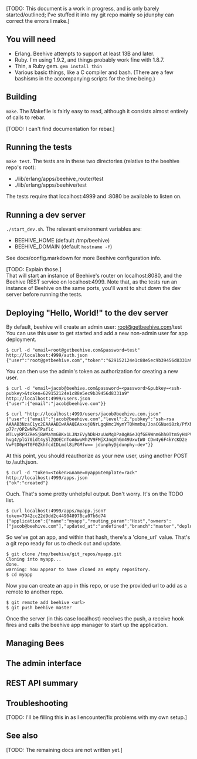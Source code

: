 [TODO:  This document is a work in progress, and is only barely
started/outlined; I've stuffed it into my git repo mainly so jdunphy can
correct the errors I make.]

## You will need

* Erlang.  Beehive attempts to support at least 13B and later.
* Ruby.  I'm using 1.9.2, and things probably work fine with 1.8.7.
* Thin, a Ruby gem.  `gem install thin`
* Various basic things, like a C compiler and bash.  (There are a few
bashisms in the accompanying scripts for the time being.)

## Building

`make`.  The Makefile is fairly easy to read, although it consists
almost entirely of calls to rebar.

[TODO:  I can't find documentation for rebar.]

## Running the tests

`make test`.  The tests are in these two directories (relative to the
beehive repo's root):

* ./lib/erlang/apps/beehive_router/test
* ./lib/erlang/apps/beehive/test

The tests require that localhost:4999 and :8080 be available to listen on.

## Running a dev server

`./start_dev.sh`.  The relevant environment variables are:

 * BEEHIVE_HOME (default /tmp/beehive)
 * BEEHIVE_DOMAIN (default `hostname -f`)

See docs/config.markdown for more Beehive configuration info.

[TODO: Explain those.]  
That will start an instance of Beehive's
router on localhost:8080, and the Beehive REST service on
localhost:4999.  Note that, as the tests run an instance of Beehive on
the same ports, you'll want to shut down the dev server before running
the tests.

## Deploying "Hello, World!" to the dev server

By default, beehive will create an admin user:
root@getbeehive.com/test You can use this user to get started and add
a new non-admin user for app deployment.

    $ curl -d "email=root@getbeehive.com&password=test" http://localhost:4999/auth.json
    {"user":"root@getbeehive.com","token":"629152124e1c88e5ec9b39456d8331a9"}

You can then use the admin's token as authorization for creating a new user.

    $ curl -d "email=jacob@beehive.com&password=<password>&pubkey=<ssh-pubkey>&token=629152124e1c88e5ec9b39456d8331a9" http://localhost:4999/users.json
    {"user":{"email":"jacob@beehive.com"}}

    $ curl "http://localhost:4999/users/jacob@beehive.com.json"
    {"user":{"email":"jacob@beehive.com","level":2,"pubkey":"ssh-rsa AAAAB3NzaC1yc2EAAAABIwAAAQEAsxuj8NrLgqHmc1WymYTQNmmbu/JoaCGNuei8zk/PfXbM p77r/OPZwNPwTPaflc WTLvyRPDZReSjBWMaYmGBKx1LJNzEVyhDkHzuUoMqDPa0gR6eJQfGE9Wnm6hh0TtmSyH4P9U475MD6d0KNGOHYYZlFk/hZLftkshI1al9o9bt1nAwP87QjLS5mhiwzv78uy3Qyi1mxn58dMOmME2aowVLa791ma3hfzoNSSKElSEGPzs hvg4/plG70idt4ySlZQOECnToA6wuWh2V9FMjXJnqXhGm49UxwIW0 CDw4y6F4kYcKD2e VwFtD0pHT0F0ZkhfcdIDLmdl8iPGMfw== jdunphy@jdunphy-dev"}}

At this point, you should reauthorize as your new user, using another
POST to /auth.json.

    $ curl -d "token=<token>&name=myapp&template=rack" http://localhost:4999/apps.json
    {"ok":"created"}

Ouch.  That's some pretty unhelpful output.  Don't worry.  It's on the TODO list.

    $ curl localhost:4999/apps/myapp.json?token=7942cc22d9dd2c449048978ca07b6d74
    {"application":{"name":"myapp","routing_param":"Host","owners":["jacob@beehive.com"],"updated_at":"undefined","branch":"master","deploy_env":"production","clone_url":"/tmp/beehive/git_repos/myapp.git","dynamic":"dynamic","template":"rack","latest_error":"undefined"}}

So we've got an app, and within that hash, there's a 'clone_url'
value.  That's a git repo ready for us to check out and update.

    $ git clone /tmp/beehive/git_repos/myapp.git
    Cloning into myapp...
    done.
    warning: You appear to have cloned an empty repository.
    $ cd myapp

Now you can create an app in this repo, or use the provided url to add
as a remote to another repo.

    $ git remote add beehive <url>
    $ git push beehive master

Once the server (in this case localhost) receives the push, a receive
hook fires and calls the beehive app manager to start up the application.


## Managing Bees

## The admin interface

## REST API summary

## Troubleshooting
[TODO:  I'll be filling this in as I encounter/fix problems with my own
setup.]

## See also
[TODO:  The remaining docs are not written yet.]
